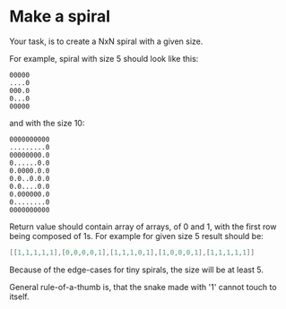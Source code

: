 # Make a spiral

Your task, is to create a NxN spiral with a given size.

For example, spiral with size 5 should look like this:

``` text
00000
....0
000.0
0...0
00000
```

and with the size 10:

``` text
0000000000
.........0
00000000.0
0......0.0
0.0000.0.0
0.0..0.0.0
0.0....0.0
0.000000.0
0........0
0000000000
```

Return value should contain array of arrays, of 0 and 1, with the first row being composed of 1s. For example for given
size 5 result should be:

``` csharp
[[1,1,1,1,1],[0,0,0,0,1],[1,1,1,0,1],[1,0,0,0,1],[1,1,1,1,1]]
```

Because of the edge-cases for tiny spirals, the size will be at least 5.

General rule-of-a-thumb is, that the snake made with '1' cannot touch to itself.